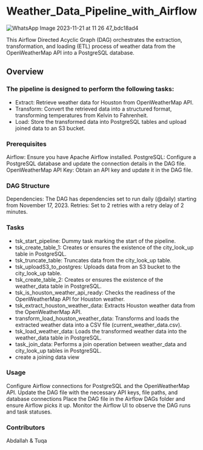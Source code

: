 # Weather_Data_Pipeline_with_Airflow

![WhatsApp Image 2023-11-21 at 11 26 47_bdc18ad4](https://github.com/Tuqa-Hussain/weather_airflow/assets/144988597/3eb606e5-451b-459a-af0b-0fd9115ea62b)


This Airflow Directed Acyclic Graph (DAG) orchestrates the extraction, transformation, and loading (ETL) process of weather data from the OpenWeatherMap API into a PostgreSQL database.
## Overview

### The pipeline is designed to perform the following tasks:

- Extract: Retrieve weather data for Houston from OpenWeatherMap API.
- Transform: Convert the retrieved data into a structured format, transforming temperatures from Kelvin to Fahrenheit.
- Load: Store the transformed data into PostgreSQL tables and upload joined data to an S3 bucket.

### Prerequisites

Airflow: Ensure you have Apache Airflow installed.
PostgreSQL: Configure a PostgreSQL database and update the connection details in the DAG file.
OpenWeatherMap API Key: Obtain an API key and update it in the DAG file.

### DAG Structure

Dependencies: The DAG has dependencies set to run daily (@daily) starting from November 17, 2023.
Retries: Set to 2 retries with a retry delay of 2 minutes.

### Tasks

- tsk_start_pipeline: Dummy task marking the start of the pipeline.
- tsk_create_table_1: Creates or ensures the existence of the city_look_up table in PostgreSQL.
- tsk_truncate_table: Truncates data from the city_look_up table.
- tsk_uploadS3_to_postgres: Uploads data from an S3 bucket to the city_look_up table.
- tsk_create_table_2: Creates or ensures the existence of the weather_data table in PostgreSQL.
- tsk_is_houston_weather_api_ready: Checks the readiness of the OpenWeatherMap API for Houston weather.
- tsk_extract_houston_weather_data: Extracts Houston weather data from the OpenWeatherMap API.
- transform_load_houston_weather_data: Transforms and loads the extracted weather data into a CSV file (current_weather_data.csv).
- tsk_load_weather_data: Loads the transformed weather data into the weather_data table in PostgreSQL.
- task_join_data: Performs a join operation between weather_data and city_look_up tables in PostgreSQL.
- create a joining data view 

### Usage

Configure Airflow connections for PostgreSQL and the OpenWeatherMap API.
Update the DAG file with the necessary API keys, file paths, and database connections
Place the DAG file in the Airflow DAGs folder and ensure Airflow picks it up.
Monitor the Airflow UI to observe the DAG runs and task statuses.

### Contributors

Abdallah & Tuqa

